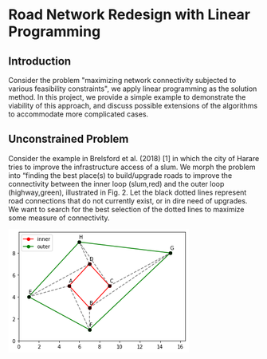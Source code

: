 # Road Network Redesign with Linear Programming

## Introduction

Consider the problem "maximizing network connectivity subjected to various feasibility constraints", we apply linear programming as the solution
method. In this project, we provide a simple example to demonstrate the viability of this approach, and discuss possible extensions of the algorithms to accommodate more complicated cases.

## Unconstrained Problem 

Consider the example in Brelsford et al. (2018) [1] in which the city of Harare tries to improve the infrastructure access of a slum. We morph the problem into “finding the best place(s) to build/upgrade roads to improve the connectivity between the inner loop (slum,red) and the outer loop (highway,green), illustrated in Fig. 2. Let the black dotted lines represent road connections that do not currently exist, or in dire need of upgrades. We want to search for the best selection of the dotted lines to maximize some measure of connectivity.

![Initial Road Layout](https://github.com/johnyangyue/tsp-based-urban-planning/blob/b41bdefcebbc0d6c43812684eb976846bd2a65c7/figs/tsp_sample_init.png)

